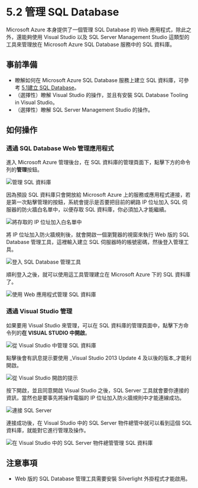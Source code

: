 # 5.2 管理 SQL Database

Microsoft Azure 本身提供了一個管理 SQL Database 的 Web 應用程式，除此之外，還能夠使用 Visual Studio 以及 SQL Server Management Studio 這類型的工具來管理放在 Microsoft Azure SQL Database 服務中的 SQL 資料庫。

## 事前準備
* 瞭解如何在 Microsoft Azure SQL Database 服務上建立 SQL 資料庫，可參考 [5.1建立 SQL Database](chapter05/01_create_sql_database.md)。
* （選擇性）瞭解 Visual Studio 的操作，並且有安裝 SQL Database Tooling in Visual Studio。
* （選擇性）瞭解 SQL Server Management Studio 的操作。

## 如何操作
### 透過 SQL Database Web 管理應用程式

進入 Microsoft Azure 管理後台，在 SQL 資料庫的管理頁面下，點擊下方的命令列的**管理**按鈕。

![管理 SQL 資料庫](https://skgitbook.blob.core.windows.net/azurerecipestw/5-2-1-manage-button.png)

因為預設 SQL 資料庫只會開放給 Microsoft Azure 上的服務或應用程式連接，若是第一次點擊管理的按鈕，系統會提示是否要把目前的網路 IP 位址加入 SQL 伺服器的防火牆白名單中，以便存取 SQL 資料庫，你必須加入才能繼續。

![將存取的 IP 位址加入白名單中](https://skgitbook.blob.core.windows.net/azurerecipestw/5-2-2-whitelist.png)

將 IP 位址加入防火牆規則後，就會開啟一個瀏覽器的視窗來執行 Web 版的 SQL Database 管理工具，這裡輸入建立 SQL 伺服器時的帳號密碼，然後登入管理工具。

![登入 SQL Database 管理工具](https://skgitbook.blob.core.windows.net/azurerecipestw/5-2-3-sql-database-management-portal.png)

順利登入之後，就可以使用這工具管理建立在 Microsoft Azure 下的 SQL 資料庫了。

![使用 Web 應用程式管理 SQL 資料庫](https://skgitbook.blob.core.windows.net/azurerecipestw/5-2-4-sql-database-management-webapp.png)

### 透過 Visual Studio 管理

如果要用 Visual Studio 來管理，可以在 SQL 資料庫的管理頁面中，點擊下方命令列的**在 VISUAL STUDIO 中開啟**。

![從 Visual Studio 中管理 SQL 資料庫](https://skgitbook.blob.core.windows.net/azurerecipestw/5-2-5-manage-sql-database-in-visualstudio.png)

點擊後會有訊息提示要使用 _Visual Studio 2013 Update 4 及以後的版本_才能利開啟。

![從 Visual Studio 開啟的提示](https://skgitbook.blob.core.windows.net/azurerecipestw/5-2-6-tips-open-in-visual-studio.png)

按下開啟，並且同意開啟 Visual Studio 之後，SQL Server 工具就會要你連接的資訊，當然也是要事先將操作電腦的 IP 位址加入防火牆規則中才能連線成功。

![連接 SQL Server](https://skgitbook.blob.core.windows.net/azurerecipestw/5-2-7-connect-to-azure-sql-database.png)

連接成功後，在 Visual Studio 中的 SQL Server 物件總管中就可以看到這個 SQL 資料庫，就能對它進行管理及操作。

![在 Visual Studio 中的 SQL Server 物件總管管理 SQL 資料庫](https://skgitbook.blob.core.windows.net/azurerecipestw/5-2-8-connect-to-azure-sql-database.png)

## 注意事項 
* Web 版的 SQL Database 管理工具需要安裝 Silverlight 外掛程式才能啟用。